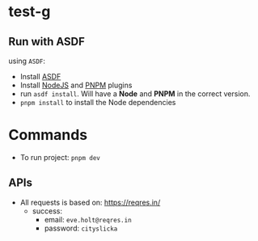 # test-g


## Run with ASDF
using `ASDF`:
- Install [ASDF](https://asdf-vm.com/guide/getting-started.html)
- Install [NodeJS](https://github.com/asdf-vm/asdf-nodejs) and [PNPM](https://github.com/jonathanmorley/asdf-pnpm) plugins
- run `asdf install`. Will have a **Node** and **PNPM** in the correct version.
- `pnpm install` to install the Node dependencies

# Commands
- To run project: `pnpm dev`

## APIs
- All requests is based on: https://reqres.in/
  - success: 
    - email: `eve.holt@reqres.in`
    - password: `cityslicka`